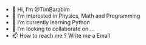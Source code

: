 - 👋 Hi, I’m @TimBarabim
- 👀 I’m interested in Physics, Math and Programming
- 🌱 I’m currently learning Python
- 💞️ I’m looking to collaborate on ...
- 📫 How to reach me ? Write me a Email

<!---
TimBarabim/TimBarabim is a ✨ special ✨ repository because its `README.md` (this file) appears on your GitHub profile.
You can click the Preview link to take a look at your changes.
--->
